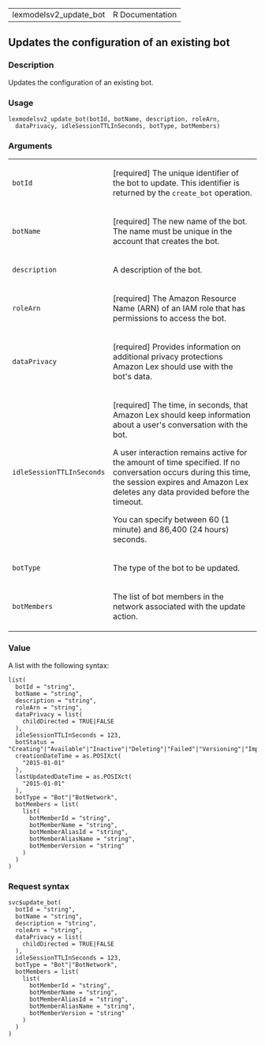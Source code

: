 <table style="width: 100%;">
<tbody>
<tr class="odd">
<td>lexmodelsv2_update_bot</td>
<td style="text-align: right;">R Documentation</td>
</tr>
</tbody>
</table>

## Updates the configuration of an existing bot

### Description

Updates the configuration of an existing bot.

### Usage

    lexmodelsv2_update_bot(botId, botName, description, roleArn,
      dataPrivacy, idleSessionTTLInSeconds, botType, botMembers)

### Arguments

<table>
<colgroup>
<col style="width: 35%" />
<col style="width: 65%" />
</colgroup>
<tbody>
<tr class="odd">
<td><code id="lexmodelsv2_update_bot_:_botId">botId</code></td>
<td><p>[required] The unique identifier of the bot to update. This
identifier is returned by the <code>create_bot</code>
operation.</p></td>
</tr>
<tr class="even">
<td><code id="lexmodelsv2_update_bot_:_botName">botName</code></td>
<td><p>[required] The new name of the bot. The name must be unique in
the account that creates the bot.</p></td>
</tr>
<tr class="odd">
<td><code
id="lexmodelsv2_update_bot_:_description">description</code></td>
<td><p>A description of the bot.</p></td>
</tr>
<tr class="even">
<td><code id="lexmodelsv2_update_bot_:_roleArn">roleArn</code></td>
<td><p>[required] The Amazon Resource Name (ARN) of an IAM role that has
permissions to access the bot.</p></td>
</tr>
<tr class="odd">
<td><code
id="lexmodelsv2_update_bot_:_dataPrivacy">dataPrivacy</code></td>
<td><p>[required] Provides information on additional privacy protections
Amazon Lex should use with the bot's data.</p></td>
</tr>
<tr class="even">
<td><code
id="lexmodelsv2_update_bot_:_idleSessionTTLInSeconds">idleSessionTTLInSeconds</code></td>
<td><p>[required] The time, in seconds, that Amazon Lex should keep
information about a user's conversation with the bot.</p>
<p>A user interaction remains active for the amount of time specified.
If no conversation occurs during this time, the session expires and
Amazon Lex deletes any data provided before the timeout.</p>
<p>You can specify between 60 (1 minute) and 86,400 (24 hours)
seconds.</p></td>
</tr>
<tr class="odd">
<td><code id="lexmodelsv2_update_bot_:_botType">botType</code></td>
<td><p>The type of the bot to be updated.</p></td>
</tr>
<tr class="even">
<td><code
id="lexmodelsv2_update_bot_:_botMembers">botMembers</code></td>
<td><p>The list of bot members in the network associated with the update
action.</p></td>
</tr>
</tbody>
</table>

### Value

A list with the following syntax:

    list(
      botId = "string",
      botName = "string",
      description = "string",
      roleArn = "string",
      dataPrivacy = list(
        childDirected = TRUE|FALSE
      ),
      idleSessionTTLInSeconds = 123,
      botStatus = "Creating"|"Available"|"Inactive"|"Deleting"|"Failed"|"Versioning"|"Importing"|"Updating",
      creationDateTime = as.POSIXct(
        "2015-01-01"
      ),
      lastUpdatedDateTime = as.POSIXct(
        "2015-01-01"
      ),
      botType = "Bot"|"BotNetwork",
      botMembers = list(
        list(
          botMemberId = "string",
          botMemberName = "string",
          botMemberAliasId = "string",
          botMemberAliasName = "string",
          botMemberVersion = "string"
        )
      )
    )

### Request syntax

    svc$update_bot(
      botId = "string",
      botName = "string",
      description = "string",
      roleArn = "string",
      dataPrivacy = list(
        childDirected = TRUE|FALSE
      ),
      idleSessionTTLInSeconds = 123,
      botType = "Bot"|"BotNetwork",
      botMembers = list(
        list(
          botMemberId = "string",
          botMemberName = "string",
          botMemberAliasId = "string",
          botMemberAliasName = "string",
          botMemberVersion = "string"
        )
      )
    )
